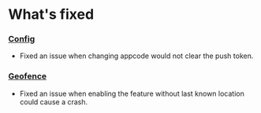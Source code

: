 # What's fixed
### [Config](https://github.com/emartech/android-emarsys-sdk/wiki/Config#changeapplicationcode)
* Fixed an issue when changing appcode would not clear the push token.
### [Geofence](https://github.com/emartech/android-emarsys-sdk/wiki#8-geofence)
* Fixed an issue when enabling the feature without last known location could cause a crash.
